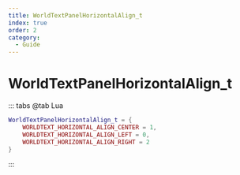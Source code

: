 ```yaml
---
title: WorldTextPanelHorizontalAlign_t
index: true
order: 2
category:
  - Guide
---
```


# WorldTextPanelHorizontalAlign_t
::: tabs
@tab Lua
```lua
WorldTextPanelHorizontalAlign_t = {
    WORLDTEXT_HORIZONTAL_ALIGN_CENTER = 1,
    WORLDTEXT_HORIZONTAL_ALIGN_LEFT = 0,
    WORLDTEXT_HORIZONTAL_ALIGN_RIGHT = 2
}
```
:::